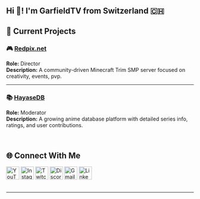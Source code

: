 <h2 align="left">Hi 👋! I'm GarfieldTV from Switzerland 🇨🇭</h2>


## 🚧 Current Projects

### 🎮 [Redpix.net](https://discord.gg/redpix)
**Role:** Director  
**Description:** A community-driven Minecraft Trim SMP server focused on creativity, events, pvp.

---

### 📚 [HayaseDB](https://hayasedb.com/)
**Role:** Moderator  
**Description:** A growing anime database platform with detailed series info, ratings, and user contributions.

<br />

## 🌐 Connect With Me

<div align="left">
  <img src="https://img.shields.io/static/v1?message=YouTube&logo=youtube&label=&color=FF0000&logoColor=white&labelColor=&style=for-the-badge" height="35" alt="YouTube" />
  <img src="https://img.shields.io/static/v1?message=Instagram&logo=instagram&label=&color=E4405F&logoColor=white&labelColor=&style=for-the-badge" height="35" alt="Instagram" />
  <img src="https://img.shields.io/static/v1?message=Twitch&logo=twitch&label=&color=9146FF&logoColor=white&labelColor=&style=for-the-badge" height="35" alt="Twitch" />
  <img src="https://img.shields.io/static/v1?message=Discord&logo=discord&label=&color=7289DA&logoColor=white&labelColor=&style=for-the-badge" height="35" alt="Discord" />
  <img src="https://img.shields.io/static/v1?message=Gmail&logo=gmail&label=&color=D14836&logoColor=white&labelColor=&style=for-the-badge" height="35" alt="Gmail" />
  <img src="https://img.shields.io/static/v1?message=LinkedIn&logo=linkedin&label=&color=0077B5&logoColor=white&labelColor=&style=for-the-badge" height="35" alt="LinkedIn" />
</div>

<br clear="both">

---

